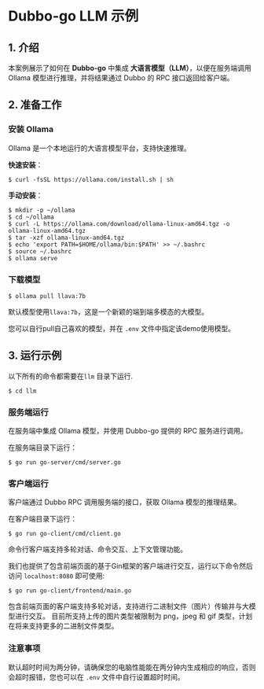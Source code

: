# Dubbo-go LLM 示例

## 1. **介绍**

本案例展示了如何在 **Dubbo-go** 中集成 **大语言模型（LLM）**，以便在服务端调用 Ollama 模型进行推理，并将结果通过 Dubbo 的 RPC 接口返回给客户端。

## 2. **准备工作**

### **安装 Ollama**

Ollama 是一个本地运行的大语言模型平台，支持快速推理。

**快速安装**：

```shell
$ curl -fsSL https://ollama.com/install.sh | sh
```

**手动安装**：

```shell
$ mkdir -p ~/ollama
$ cd ~/ollama
$ curl -L https://ollama.com/download/ollama-linux-amd64.tgz -o ollama-linux-amd64.tgz
$ tar -xzf ollama-linux-amd64.tgz
$ echo 'export PATH=$HOME/ollama/bin:$PATH' >> ~/.bashrc
$ source ~/.bashrc
$ ollama serve
```

### 下载模型

```shell
$ ollama pull llava:7b
```

默认模型使用```llava:7b```，这是一个新颖的端到端多模态的大模型。

您可以自行pull自己喜欢的模型，并在 ```.env``` 文件中指定该demo使用模型。

## **3. 运行示例**

以下所有的命令都需要在```llm``` 目录下运行.

```shell
$ cd llm
```
### **服务端运行**

在服务端中集成 Ollama 模型，并使用 Dubbo-go 提供的 RPC 服务进行调用。

在服务端目录下运行：

```shell
$ go run go-server/cmd/server.go
```

### **客户端运行**

客户端通过 Dubbo RPC 调用服务端的接口，获取 Ollama 模型的推理结果。

在客户端目录下运行：

```shell
$ go run go-client/cmd/client.go
```

命令行客户端支持多轮对话、命令交互、上下文管理功能。

我们也提供了包含前端页面的基于Gin框架的客户端进行交互，运行以下命令然后访问 ```localhost:8080``` 即可使用:

```shell
$ go run go-client/frontend/main.go
```

包含前端页面的客户端支持多轮对话，支持进行二进制文件（图片）传输并与大模型进行交互。
目前所支持上传的图片类型被限制为 png，jpeg 和 gif 类型，计划在将来支持更多的二进制文件类型。

### **注意事项**

默认超时时间为两分钟，请确保您的电脑性能能在两分钟内生成相应的响应，否则会超时报错，您也可以在 ```.env``` 文件中自行设置超时时间。
